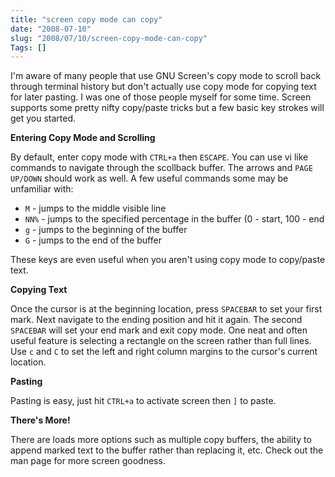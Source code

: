 ```yaml
--- 
title: "screen copy mode can copy"
date: "2008-07-10"
slug: "2008/07/10/screen-copy-mode-can-copy"
Tags: []
---
```

I'm aware of many people that use GNU Screen's copy mode to scroll back through terminal history but don't actually use copy mode for copying text for later pasting.  I was one of those people myself for some time.  Screen supports some pretty nifty copy/paste tricks but a few basic key strokes will get you started.

<strong>Entering Copy Mode and Scrolling</strong>

By default, enter copy mode with <code>CTRL+a</code> then <code>ESCAPE</code>.  You can use vi like commands to navigate through the scollback buffer.  The arrows and <code>PAGE UP/DOWN</code> should work as well.  A few useful commands some may be unfamiliar with:
<ul>
	<li><code>M</code> - jumps to the middle visible line</li>
	<li><code>NN%</code> - jumps to the specified percentage in the buffer (0 - start, 100 - end</li>
	<li><code>g</code> - jumps to the beginning of the buffer</li>
	<li><code>G</code> - jumps to the end of the buffer</li>
</ul>

These keys are even useful when you aren't using copy mode to copy/paste text.

<strong>Copying Text</strong>

Once the cursor is at the beginning location, press <code>SPACEBAR</code> to set your first mark.  Next navigate to the ending position and hit it again.  The second <code>SPACEBAR</code> will set your end mark and exit copy mode.  One neat and often useful feature is selecting a rectangle on the screen rather than full lines.  Use <code>c</code> and <code>C</code> to set the left and right column margins to the cursor's current location.

<strong>Pasting</strong>

Pasting is easy, just hit <code>CTRL+a</code> to activate screen then <code>]</code> to paste.

<strong>There's More!</strong>

There are loads more options such as multiple copy buffers, the ability to append marked text to the buffer rather than replacing it, etc.  Check out the man page for more screen goodness.
